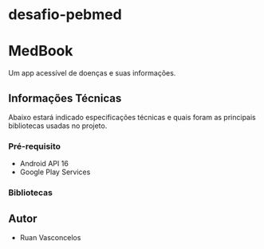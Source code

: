 # desafio-pebmed

# MedBook
Um app acessível de doenças e suas informações.


## Informações Técnicas
Abaixo estará indicado especificações técnicas e quais foram as principais bibliotecas usadas no projeto.

### Pré-requisito
- Android API 16
- Google Play Services

### Bibliotecas

## Autor
- Ruan Vasconcelos
